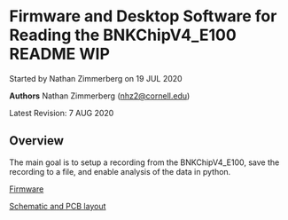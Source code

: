 # Firmware and Desktop Software for Reading the BNKChipV4_E100 README WIP
Started by Nathan Zimmerberg on 19 JUL 2020

**Authors** Nathan Zimmerberg (nhz2@cornell.edu)

Latest Revision: 7 AUG 2020

## Overview

The main goal is to setup a recording from the BNKChipV4_E100, save the recording to a file, and enable analysis of the data in python.

[Firmware](./firmware)

[Schematic and PCB layout](https://easyeda.com/nzimmerberg/amp-chip)

